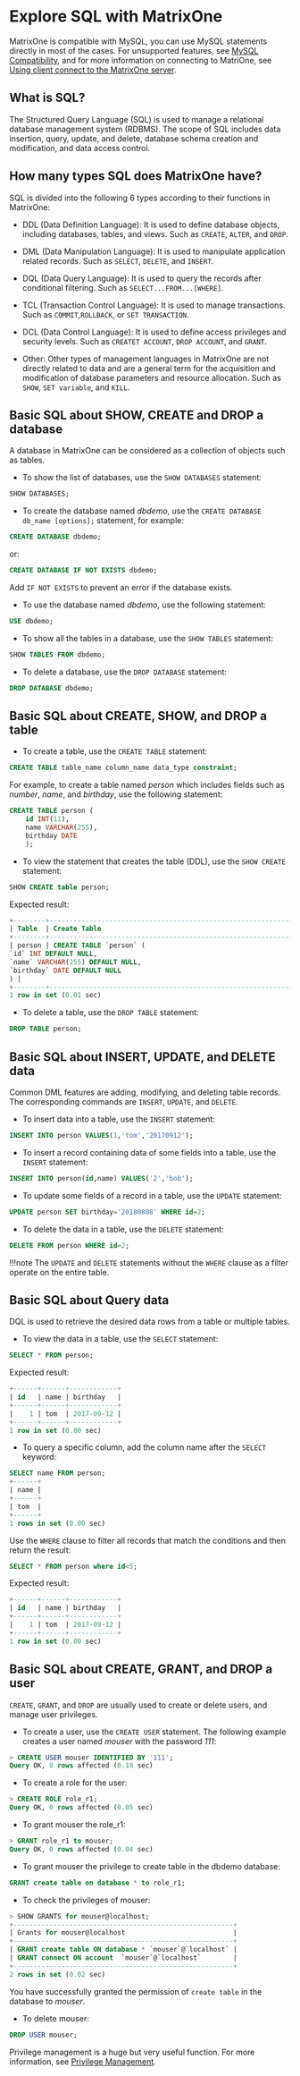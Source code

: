 # Explore SQL with MatrixOne

MatrixOne is compatible with MySQL, you can use MySQL statements directly in most of the cases. For unsupported features, see [MySQL Compatibility](../Overview/feature/mysql-compatibility.md), and for more information on connecting to MatriOne, see
[Using client connect to the MatrixOne server](../Develop/connect-mo/database-client-tools.md).

## What is SQL?

The Structured Query Language (SQL) is used to manage a relational database management system (RDBMS). The scope of SQL includes data insertion, query, update, and delete, database schema creation and modification, and data access control.

## How many types SQL does MatrixOne have?

SQL is divided into the following 6 types according to their functions in MatrixOne:

- DDL (Data Definition Language): It is used to define database objects, including databases, tables, and views. Such as `CREATE`, `ALTER`, and `DROP`.

- DML (Data Manipulation Language): It is used to manipulate application related records. Such as `SELECT`, `DELETE`, and `INSERT`.

- DQL (Data Query Language): It is used to query the records after conditional filtering. Such as `SELECT...FROM...[WHERE]`.

- TCL (Transaction Control Language): It is used to manage transactions. Such as `COMMIT`,`ROLLBACK`, or `SET TRANSACTION`.

- DCL (Data Control Language): It is used to define access privileges and security levels. Such as `CREATET ACCOUNT`, `DROP ACCOUNT`, and `GRANT`.

- Other: Other types of management languages ​​in MatrixOne are not directly related to data and are a general term for the acquisition and modification of database parameters and resource allocation. Such as `SHOW`, `SET variable`, and `KILL`.

## Basic SQL about SHOW, CREATE and DROP a database

A database in MatrixOne can be considered as a collection of objects such as tables<!--and indexes-->.

- To show the list of databases, use the `SHOW DATABASES` statement:

```sql
SHOW DATABASES;
```

- To create the database named *dbdemo*, use the `CREATE DATABASE db_name [options];` statement, for example:

```sql
CREATE DATABASE dbdemo;
```

or:

```sql
CREATE DATABASE IF NOT EXISTS dbdemo;
```

Add `IF NOT EXISTS` to prevent an error if the database exists.

- To use the database named *dbdemo*, use the following statement:

```sql
USE dbdemo;
```

- To show all the tables in a database, use the `SHOW TABLES` statement:

```sql
SHOW TABLES FROM dbdemo;
```

- To delete a database, use the `DROP DATABASE` statement:

```sql
DROP DATABASE dbdemo;
```

## Basic SQL about CREATE, SHOW, and DROP a table

- To create a table, use the `CREATE TABLE` statement:

```sql
CREATE TABLE table_name column_name data_type constraint;
```

For example, to create a table named *person* which includes fields such as *number*, *name*, and *birthday*, use the following statement:

```sql
CREATE TABLE person (
    id INT(11),
    name VARCHAR(255),
    birthday DATE
    );
```

- To view the statement that creates the table (DDL), use the `SHOW CREATE` statement:

```sql
SHOW CREATE table person;
```

Expected result:

```sql
+--------+-----------------------------------------------------------------------------------------------------------------+
| Table  | Create Table                                                                                                    |
+--------+-----------------------------------------------------------------------------------------------------------------+
| person | CREATE TABLE `person` (
`id` INT DEFAULT NULL,
`name` VARCHAR(255) DEFAULT NULL,
`birthday` DATE DEFAULT NULL
) |
+--------+-----------------------------------------------------------------------------------------------------------------+
1 row in set (0.01 sec)
```

- To delete a table, use the `DROP TABLE` statement:

```sql
DROP TABLE person;
```

## Basic SQL about INSERT, UPDATE, and DELETE data

Common DML features are adding, modifying, and deleting table records. The corresponding commands are `INSERT`, `UPDATE`, and `DELETE`.

- To insert data into a table, use the `INSERT` statement:

```sql
INSERT INTO person VALUES(1,'tom','20170912');
```

- To insert a record containing data of some fields into a table, use the `INSERT` statement:

```sql
INSERT INTO person(id,name) VALUES('2','bob');
```

- To update some fields of a record in a table, use the `UPDATE` statement:

```sql
UPDATE person SET birthday='20180808' WHERE id=2;
```

- To delete the data in a table, use the `DELETE` statement:

```sql
DELETE FROM person WHERE id=2;
```

!!!note
   The `UPDATE` and `DELETE` statements without the `WHERE` clause as a filter operate on the entire table.

## Basic SQL about Query data

DQL is used to retrieve the desired data rows from a table or multiple tables.

- To view the data in a table, use the `SELECT` statement:

```sql
SELECT * FROM person;
```

Expected result:

```sql
+------+------+------------+
| id   | name | birthday   |
+------+------+------------+
|    1 | tom  | 2017-09-12 |
+------+------+------------+
1 row in set (0.00 sec)
```

- To query a specific column, add the column name after the `SELECT` keyword:

```sql
SELECT name FROM person;
+------+
| name |
+------+
| tom  |
+------+
1 rows in set (0.00 sec)
```

Use the `WHERE` clause to filter all records that match the conditions and then return the result:

```sql
SELECT * FROM person where id<5;
```

Expected result:

```sql
+------+------+------------+
| id   | name | birthday   |
+------+------+------------+
|    1 | tom  | 2017-09-12 |
+------+------+------------+
1 row in set (0.00 sec)
```

## Basic SQL about CREATE, GRANT, and DROP a user

`CREATE`, `GRANT`, and `DROP` are usually used to create or delete users, and manage user privileges.

- To create a user, use the `CREATE USER` statement. The following example creates a user named *mouser* with the password *111*:

```sql
> CREATE USER mouser IDENTIFIED BY '111';
Query OK, 0 rows affected (0.10 sec)
```

- To create a role for the user:

```sql
> CREATE ROLE role_r1;
Query OK, 0 rows affected (0.05 sec)
```

- To grant mouser the role_r1:

```sql
> GRANT role_r1 to mouser;
Query OK, 0 rows affected (0.04 sec)
```

- To grant mouser the privilege to create table in the dbdemo database:

```sql
GRANT create table on database * to role_r1;
```

- To check the privileges of mouser:

```sql
> SHOW GRANTS for mouser@localhost;
+-------------------------------------------------------+
| Grants for mouser@localhost                           |
+-------------------------------------------------------+
| GRANT create table ON database * `mouser`@`localhost` |
| GRANT connect ON account  `mouser`@`localhost`        |
+-------------------------------------------------------+
2 rows in set (0.02 sec)
```

You have successfully granted the permission of `create table` in the database to *mouser*.

- To delete mouser:

```sql
DROP USER mouser;
```

Privilege management is a huge but very useful function. For more information, see [Privilege Management](../Security/about-privilege-management.md).
